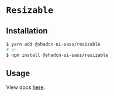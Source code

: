 # `Resizable`

## Installation

```sh
$ yarn add @shadcn-ui-sass/resizable
# or
$ npm install @shadcn-ui-sass/resizable
```

## Usage

View docs [here](https://shadcn-ui-sass.com/docs/components/resizable).
